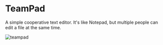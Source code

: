 # TeamPad
A simple cooperative text editor. It's like Notepad, but multiple people can edit a file at the same time.

![teampad](https://cloud.githubusercontent.com/assets/6194072/18691745/6f3b97fc-7f63-11e6-9d1b-98e5e370bb5a.png)

